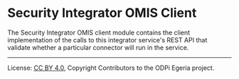 <!-- SPDX-License-Identifier: CC-BY-4.0 -->
<!-- Copyright Contributors to the ODPi Egeria project. -->

# Security Integrator OMIS Client

The Security Integrator OMIS client module contains the client
implementation of the calls to this integrator service's REST API
that validate whether a particular connector will run in the service.

----
License: [CC BY 4.0](https://creativecommons.org/licenses/by/4.0/),
Copyright Contributors to the ODPi Egeria project.